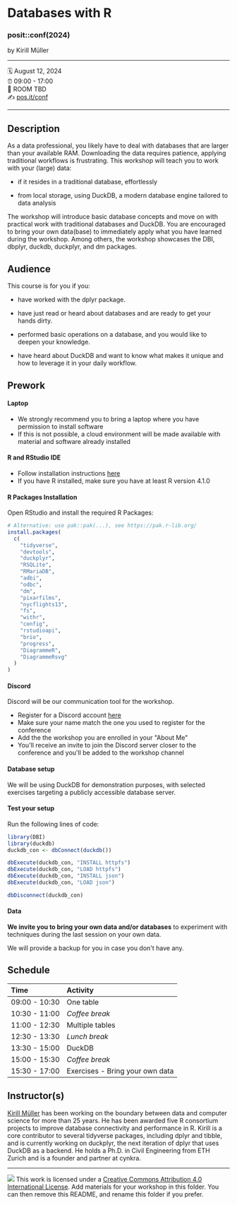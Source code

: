 Databases with R
================

### posit::conf(2024)

by Kirill Müller

-----

:spiral_calendar: August 12, 2024  
:alarm_clock:     09:00 - 17:00  
:hotel:           ROOM TBD  
:writing_hand:    [pos.it/conf](http://pos.it/conf)

-----

## Description

As a data professional, you likely have to deal with databases that are larger than your available RAM.
Downloading the data requires patience, applying traditional workflows is frustrating.
This workshop will teach you to work with your (large) data:

-   if it resides in a traditional database, effortlessly

-   from local storage, using DuckDB, a modern database engine tailored to data analysis

The workshop will introduce basic database concepts and move on with practical work with traditional databases and DuckDB.
You are encouraged to bring your own data(base) to immediately apply what you have learned during the workshop.
Among others, the workshop showcases the DBI, dbplyr, duckdb, duckplyr, and dm packages.

## Audience

This course is for you if you:

-   have worked with the dplyr package.

-   have just read or heard about databases and are ready to get your hands dirty.

-   performed basic operations on a database, and you would like to deepen your knowledge.

-   have heard about DuckDB and want to know what makes it unique and how to leverage it in your daily workflow.

## Prework

#### Laptop

- We strongly recommend you to bring a laptop where you have permission to install software
- If this is not possible, a cloud environment will be made available with material and software already installed

#### R and RStudio IDE

- Follow installation instructions [here](https://posit.co/download/rstudio-desktop/)
- If you have R installed, make sure you have at least R version 4.1.0

#### R Packages Installation

Open RStudio and install the required R Packages:

```r
# Alternative: use pak::pak(...), see https://pak.r-lib.org/
install.packages(
  c(
    "tidyverse",
    "devtools",
    "duckplyr",
    "RSQLite",
    "RMariaDB",
    "adbi",
    "odbc",
    "dm",
    "pixarfilms",
    "nycflights13",
    "fs",
    "withr",
    "config",
    "rstudioapi",
    "brio",
    "progress",
    "DiagrammeR",
    "DiagrammeRsvg"
  )
)
```

#### Discord

Discord will be our communication tool for the workshop.

- Register for a Discord account [here](https://discord.com/register)
- Make sure your name match the one you used to register for the conference
- Add the the workshop you are enrolled in your "About Me"
- You'll receive an invite to join the Discord server closer to the conference and you'll be added to the workshop channel

#### Database setup

We will be using DuckDB for demonstration purposes, with selected exercises targeting a publicly accessible database server.


#### Test your setup

Run the following lines of code:

```r
library(DBI)
library(duckdb)
duckdb_con <- dbConnect(duckdb())

dbExecute(duckdb_con, "INSTALL httpfs")
dbExecute(duckdb_con, "LOAD httpfs")
dbExecute(duckdb_con, "INSTALL json")
dbExecute(duckdb_con, "LOAD json")

dbDisconnect(duckdb_con)
```

#### Data

**We invite you to bring your own data and/or databases** to experiment with techniques during the last session on your own data.

We will provide a backup for you in case you don't have any.

## Schedule

| Time          | Activity         |
| :------------ | :--------------- |
| 09:00 - 10:30 | One table        |
| 10:30 - 11:00 | *Coffee break*   |
| 11:00 - 12:30 | Multiple tables  |
| 12:30 - 13:30 | *Lunch break*    |
| 13:30 - 15:00 | DuckDB           |
| 15:00 - 15:30 | *Coffee break*   |
| 15:30 - 17:00 | Exercises - Bring your own data |

## Instructor(s)

[Kirill Müller](https://www.cynkra.com/about/) has been working on the boundary between data and computer science for more than 25 years. He has been awarded five R consortium projects to improve database connectivity and performance in R. Kirill is a core contributor to several tidyverse packages, including dplyr and tibble, and is currently working on duckplyr, the next iteration of dplyr that uses DuckDB as a backend. He holds a Ph.D. in Civil Engineering from ETH Zurich and is a founder and partner at cynkra.

-----

![](https://i.creativecommons.org/l/by/4.0/88x31.png) This work is
licensed under a [Creative Commons Attribution 4.0 International
License](https://creativecommons.org/licenses/by/4.0/).
Add materials for your workshop in this folder. You can then remove this README, and rename this folder if you prefer.